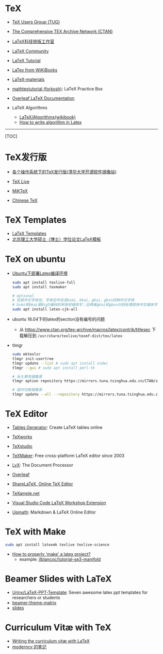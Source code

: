 # TeX

* [TeX Users Group (TUG)](http://www.tug.org/)
* [The Com­pre­hen­sive TEX Archive Net­work (CTAN)](https://ctan.org/)
* [LaTeX科技排版工作室](http://www.latexstudio.net/)

* [LaTeX Community](https://latex.org/forum/)
* [LaTeX Tutorial](https://www.latex-tutorial.com)
* [LaTex from WiKiBooks](https://en.wikibooks.org/wiki/LaTeX)
* [LaTeX-materials](https://github.com/BIT-thesis/LaTeX-materials)
* [mathtextutorial (forkosh)](http://www.forkosh.com/mathtextutorial.html): LaTeX Practice Box
* [Overleaf LaTeX Documentation](https://www.overleaf.com/learn/latex/Main_Page)

* LaTeX Algorithms
  - [LaTeX/Algorithms(wikibook)](https://en.wikibooks.org/wiki/LaTeX/Algorithms)
  - [How to write algorithm in Latex](http://shantoroy.com/latex/how-to-write-algorithm-in-latex/)

-----

[TOC]


# TeX发行版

* [各个操作系统下的TeX发行版(清华大学开源软件镜像站)](https://mirrors.tuna.tsinghua.edu.cn/CTAN/systems/)

* [TeX Live](http://www.tug.org/texlive/)
* [MiKTeX](https://miktex.org/)
* [Chinese TeX](http://www.ctex.org/HomePage)


# TeX Templates

* [LaTeX Templates](http://www.latextemplates.com/)
* [北京理工大学硕士（博士）学位论文LaTeX模板](https://github.com/BIT-thesis/LaTeX-template)


# TeX on ubuntu

* [Ubuntu下部署Latex编译环境](http://ptbsare.org/2014/05/12/ubuntu%E4%B8%8B%E9%83%A8%E7%BD%B2latex%E7%BC%96%E8%AF%91%E7%8E%AF%E5%A2%83/#1_-从源里面安装)
  ```sh
  sudo apt install texlive-full
  sudo apt install texmaker

  # optional
  # 安装中文字体包，字体包中包含bsmi，bkai，gkai，gbsn四种中文字体
  # bsmi和bkai是Big5编码的宋体和楷体字；后两者gkai和gbsn分别处理简体中文楷体字和宋体字
  sudo apt install latex-cjk-all
  ```

* ubuntu 16.04下的latex的section没有编号的问题
  - 从 https://www.ctan.org/tex-archive/macros/latex/contrib/titlesec 下载解压到 `/usr/share/texlive/texmf-dist/tex/latex`

* tlmgr
  ```sh
  sudo mktexlsr
  tlmgr init-usertree
  tlmgr update --list # sudo apt install xzdec
  tlmgr --gui # sudo apt install perl-tk

  # 永久更改镜像源
  tlmgr option repository https://mirrors.tuna.tsinghua.edu.cn/CTAN/systems/texlive/tlnet

  # 临时切换镜像源
  tlmgr update --all --repository https://mirrors.tuna.tsinghua.edu.cn/CTAN/systems/texlive/tlnet
  ```

# TeX Editor

* [Tables Generator](https://www.tablesgenerator.com/): Create LaTeX tables online

* [TeXworks](http://www.tug.org/texworks/)
* [TeXstudio](https://www.texstudio.org/)
* [TeXMaker](http://www.xm1math.net/texmaker/): Free cross-platform LaTeX editor since 2003
* [LyX](https://www.lyx.org/): The Document Processor
* [Overleaf](https://www.overleaf.com/)
* [ShareLaTeX, Online TeX Editor](https://www.sharelatex.com/)
* [TeXample.net](http://www.texample.net/)
* [Visual Studio Code LaTeX Workshop Extension](https://github.com/James-Yu/LaTeX-Workshop)
* [Upmath](https://upmath.me/): Markdown & LaTeX Online Editor


# TeX with Make

```sh
sudo apt install latexmk texlive texlive-science
```

* [How to properly 'make' a latex project?](https://tex.stackexchange.com/questions/40738/how-to-properly-make-a-latex-project)
  - example: [jlblancoc/tutorial-se3-manifold](https://github.com/jlblancoc/tutorial-se3-manifold)


# Beamer Slides with LaTeX

* [Urinx/LaTeX-PPT-Template](https://github.com/Urinx/LaTeX-PPT-Template): Seven awesome latex ppt templates for researchers or students
* [beamer-theme-matrix](https://hartwork.org/beamer-theme-matrix/)
* [slides](https://github.com/wzpan/wzpan.github.io/wiki/slides)

# Curriculum Vitæ with TeX

* [Writing the curriculum vitæ with LaTeX](http://tug.org/pracjourn/2007-4/mori/)
* [moderncv 的笔记](https://www.xiangsun.org/tex/notes-on-moderncv)
